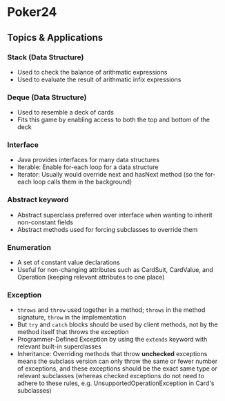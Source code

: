 # Poker24 #
## Topics & Applications ##
### Stack (Data Structure) ###
- Used to check the balance of arithmatic expressions
- Used to evaluate the result of arithmatic infix expressions
### Deque (Data Structure) ###
- Used to resemble a deck of cards
- Fits this game by enabling access to both the top and bottom of the deck
### Interface ###
- Java provides interfaces for many data structures
- Iterable: Enable for-each loop for a data structure
- Iterator: Usually would override next and hasNext method (so the for-each loop calls them in the background)
### Abstract keyword ###
- Abstract superclass preferred over interface when wanting to inherit non-constant fields
- Abstract methods used for forcing subclasses to override them
### Enumeration ###
- A set of constant value declarations
- Useful for non-changing attributes such as CardSuit, CardValue, and Operation (keeping relevant attributes to one place)
### Exception ###
- `throws` and `throw` used together in a method; `throws` in the method signature, `throw` in the implementation
- But `try` and `catch` blocks should be used by client methods, not by the method itself that throws the exception
- Programmer-Defined Exception by using the `extends` keyword with relevant built-in superclasses
- Inheritance: Overriding methods that throw **unchecked** exceptions means the subclass version can only throw the same or fewer number of exceptions, and these exceptions should be the exact same type or relevant subclasses (whereas checked exceptions do not need to adhere to these rules, e.g. UnsupportedOperationException in Card's subclasses)
